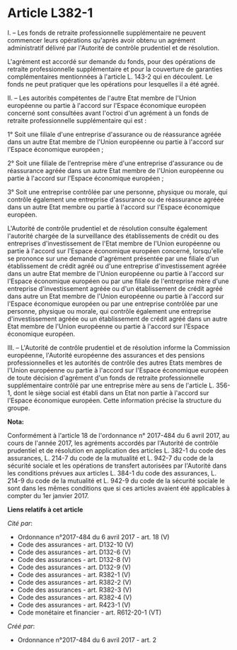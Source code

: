 # Article L382-1

I. – Les fonds de retraite professionnelle supplémentaire ne peuvent commencer leurs opérations qu'après avoir obtenu un
agrément administratif délivré par l'Autorité de contrôle prudentiel et de résolution.

L'agrément est accordé sur demande du fonds, pour des opérations de retraite professionnelle supplémentaire et pour la
couverture de garanties complémentaires mentionnées à l'article L. 143-2 qui en découlent. Le fonds ne peut pratiquer que les
opérations pour lesquelles il a été agréé.

II. – Les autorités compétentes de l'autre Etat membre de l'Union européenne ou partie à l'accord sur l'Espace économique
européen concerné sont consultées avant l'octroi d'un agrément à un fonds de retraite professionnelle supplémentaire qui
est :

1° Soit une filiale d'une entreprise d'assurance ou de réassurance agréée dans un autre Etat membre de l'Union européenne ou
partie à l'accord sur l'Espace économique européen ;

2° Soit une filiale de l'entreprise mère d'une entreprise d'assurance ou de réassurance agréée dans un autre Etat membre de
l'Union européenne ou partie à l'accord sur l'Espace économique européen ;

3° Soit une entreprise contrôlée par une personne, physique ou morale, qui contrôle également une entreprise d'assurance ou
de réassurance agréée dans un autre Etat membre ou partie à l'accord sur l'Espace économique européen.

L'Autorité de contrôle prudentiel et de résolution consulte également l'autorité chargée de la surveillance des
établissements de crédit ou des entreprises d'investissement de l'Etat membre de l'Union européenne ou partie à l'accord sur
l'Espace économique européen concerné, lorsqu'elle se prononce sur une demande d'agrément présentée par une filiale d'un
établissement de crédit agréé ou d'une entreprise d'investissement agréée dans un autre Etat membre de l'Union européenne ou
partie à l'accord sur l'Espace économique européen ou par une filiale de l'entreprise mère d'une entreprise d'investissement
agréée ou d'un établissement de crédit agréé dans autre un Etat membre de l'Union européenne ou partie à l'accord sur
l'Espace économique européen ou par une entreprise contrôlée par une personne, physique ou morale, qui contrôle également une
entreprise d'investissement agréée ou un établissement de crédit agréé dans un autre Etat membre de l'Union européenne ou
partie à l'accord sur l'Espace économique européen.

III. – L'Autorité de contrôle prudentiel et de résolution informe la Commission européenne, l'Autorité européenne des
assurances et des pensions professionnelles et les autorités de contrôle des autres Etats membres de l'Union européenne ou
partie à l'accord sur l'Espace économique européen de toute décision d'agrément d'un fonds de retraite professionnelle
supplémentaire contrôlé par une entreprise mère au sens de l'article L. 356-1, dont le siège social est établi dans un Etat
non partie à l'accord sur l'Espace économique européen. Cette information précise la structure du groupe.

**Nota:**

Conformément à l'article 18 de l'ordonnance n° 2017-484 du 6 avril 2017, au cours de l'année 2017, les agréments accordés par
l'Autorité de contrôle prudentiel et de résolution en application des articles L. 382-1 du code des assurances, L. 214-7 du
code de la mutualité et L. 942-7 du code de la sécurité sociale et les opérations de transfert autorisées par l'Autorité dans
les conditions prévues aux articles L. 384-1 du code des assurances, L. 214-9 du code de la mutualité et L. 942-9 du code de
la sécurité sociale le sont dans les mêmes conditions que si ces articles avaient été applicables à compter du 1er janvier
2017.

**Liens relatifs à cet article**

_Cité par_:

  - Ordonnance n°2017-484 du 6 avril 2017 - art. 18 (V)
  - Code des assurances - art. D132-10 (V)
  - Code des assurances - art. D132-6 (V)
  - Code des assurances - art. D132-8 (V)
  - Code des assurances - art. D132-9 (V)
  - Code des assurances - art. R382-1 (V)
  - Code des assurances - art. R382-2 (V)
  - Code des assurances - art. R382-3 (V)
  - Code des assurances - art. R382-4 (V)
  - Code des assurances - art. R423-1 (V)
  - Code monétaire et financier - art. R612-20-1 (VT)

_Créé par_:

  - Ordonnance n°2017-484 du 6 avril 2017 - art. 2
